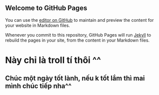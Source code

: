 ## Welcome to GitHub Pages

You can use the [editor on GitHub](https://github.com/Van-Tung-Nguyen/An-vo-day-vui-lam-ne/edit/main/docs/index.md) to maintain and preview the content for your website in Markdown files.

Whenever you commit to this repository, GitHub Pages will run [Jekyll](https://jekyllrb.com/) to rebuild the pages in your site, from the content in your Markdown files.


# Này chỉ là troll tí thôi ^^ 
## Chúc một ngày tốt lành, nếu k tốt lắm thì mai mình chúc tiếp nha^^
